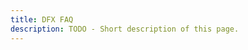 ```yaml
---
title: DFX FAQ
description: TODO - Short description of this page.
---
```


<!-- This page contains the most frequently asked questions about DFX.swiss. Please note that this page is a community page maintained by the community and not by DFX itself.

## General questions

### Will I receive an overview of all transactions, including fees that I have made with the Decentralized Finance Exchange during the year?

Yes, you can get a transaction overview of the DFX Services (staking, buying & selling via fiat and referral rewards).

You can choose between two options on the payment page under transaction history.

- csv format as download (cointracking compatible) and
- API for cointracking (read only API)

Important: Disable pop-up blockers!
[center\|thumb](/File:DFX_API_for_Cointracking.jpg "wikilink")

As soon as the service is available also for OnChain data, that will be
the next milestone. So feel free to follow our project progress on our
[Twitter](https://twitter.com/DFX_Swiss)-Channel.

### Can the above overview of all transactions be used for the tax office?

Yes.

### What are DeFi assets?

DeFi is the abbreviation for "Decentralized Finance." The term is
generally used to describe all applications that offer financial
services based on decentralized blockchain technology. Applications
include decentralized equities or lending. In general, DeFi assets are
all typical financial services of the conventional financial world, such
as stock trading, which can now be carried out in a decentralized
manner, i.e. without a central authority.  The DeFi-Assets, which will
be tradable with us, are assets on the DeFiChain. If you want to have a
detailed overview of the currently tradable DeFi-Assets, please have a
look at the DeFiChain homepage: [DeFiChain
DEX](https://defichain.com/dex/)

### What are DeFi assets? Are additional cryptocurrencies offered?

DeFi assets in our context are all tokens, decentralized shares,
liquidity tokens, etc. that are tradable on DeFichain. Thus, it will be
possible to acquire all these assets through our service directly and
without any detours via bank transfer. DeFi assets and cryptocurrencies
outside of DeFichain will not be offered. Note: Note that this does not
mean liquidity pools such as DFI-BTC but liquidity tokens representing
these pools.

### Is the service available for corporate customers?

Anyone who can make a SEPA bank transfer may use our service. Therefore,
transfers from corporate accounts are also possible.

### How is the infrastructure operated, how is it secured, what redundancies are built in?

The IT infrastructure is operated by a professional provider, regularly
monitored and secured.

### How is the service protected against fraud or deception?

Fraud and deception in the financial sector is summarized as money
laundering. The company is regulated in Switzerland and complies with
all applicable laws. We are therefore obliged to use all information
available to us about the user to detect irregularities or anomalies in
the user's behavior. For example, if someone buys and sells at the same
time.

### Is there already a website?

Yes: [Decentralized Finance Exchange](https://dfx.swiss/)

### Through which platforms and wallets will the service be able to be used?

Payments will be processed via our payment page. To do this, the user
must log in there with their wallet and a signature. We plan to
integrate all wallets, i.e. both the DeFiChain app (full node) and all
mobile wallets (light wallets), into our service.

### Can I contribute to the project?

Yes, visit us on [GitHub](https://github.com/DeFiChange) or contact us
on [Telegram](https://t.me/DFXswiss) if you want to collaborate with us.

### What is the risk of regulatory hurdles preventing implementation?

There is always that risk. We work with the most reputable law firm in
Switzerland to keep this risk as low as possible.

### What is the role of the employees in the team?

As in any small start-up, each team member takes on different roles and
tasks. Currently, our main tasks are development (API, homepage and
payment), the legal work that a business model in DeFi requires, and
marketing. Here you can find more information about our team:
<https://dfx.swiss/en/about/>

### Why is my bank contacting me?

It may well happen that your bank contacts you or has rejected a
transfer to our service. This is to protect the customer, as fraud or
other criminal activities are suspected. In this case, it is advisable
to contact your bank to confirm that you are aware of where you are
transferring the money so that your bank will release the payment.

### My bank does not support weekly payments. What can I do?

Usually, every bank offers a standing order. If this is not possible,
because you tried it for example via app or via online banking, just
contact your bank or consider switching to another bank. In addition,
you can also create 4 different standing orders, each staggered by one
week, so that one standing order is executed each week.

### What does the schedule look like?

Check out our roadmap for a more detailed overview of our milestones and
goals: [Decentralized Finance Exchange
Roadmap](https://dfx.swiss/#roadmap).

### How do I contact our support or get in touch with the Decentralized Finance Exchange?

You can contact our support via our social media channels,
[Twitter](https://twitter.com/DFX_Swiss) and
[Telegram](https://t.me/DFXswiss). You can also contact us via email:
support@dfx.swiss

### What currencies are supported by our service?

We accept CHF and EUR. For transactions exceeding CHF 50,000,
alternative currencies are also accepted by arrangement. Please contact
our support: support@dfx.swiss

### Is our service also available for Cake DeFi or other providers?

Our API interface is open source and freely available to any party. Any
platform can incorporate our service without having to ask us for
permission. All that is required is that they adhere to our standards.
Thus, whether Cake DeFi or other providers will integrate our service is
out of our hands.

### Will other payment systems be offered as well?

Yes, we are already working on integrating as many widely used payment
systems as possible. We consider the introduction of other payment
systems to be essential and therefore want to enable credit card
payments in particular. Apple Pay and Google Pay will also be introduced
in the future. The next payment system that we will integrate alongside
the SEPA payment system will be credit card payments. Take a look at our
[roadmap](https://dfx.swiss/#roadmap) for this as well. With the
accepted CFP, we can now additionally strengthen our efforts and
accelerate the introduction of further payment systems.

### Is DFX regulated?

Yes. The regulation can be checked
[here](https://www.finma.ch/en/authorisation/self-regulatory-organisations-sros/sro-member-search/).
[none\|thumb\|regulation](/File:Regulation.png "wikilink")

## Step-by-Step Instruction

<big>**DFX – Your first steps**</big>

You would like to buy \$DFI and other DefiChain tokens (e.g. dBTC, dETH)
via a simple SEPA bank transfer and have them sent directly into your
wallet? We explain in three steps, how easy it is to make your
traditional bank account “crypto-fit”.

**You are not using DFX smartphone wallet yet?**

**What do you need?**

- Your smartphone
- Paper and pencil
- Your IBAN of your bank account from which you would like to do the
  bank transfer

**STEP 1: Install the app and create a wallet**

Go to your app store (Google or Apple) and install the DFX Swiss app
from DFX AG on your smartphone

[link=<https://apps.apple.com/app/id1582633093>](/File:App_apple.png "wikilink")
[link=<https://play.google.com/store/apps/details?id=com.defichain.app.dfx>](/File:App_google.png "wikilink")

**Open the app and set up your DFX wallet:**

Select "CREATE A NEW WALLET"

[400x400px](/File:01_CREATE_A_NEW_WALLET.jpg "wikilink")

Confirm and show the seed (24 words)

[400x400px](/File:03_show_24_words.jpg "wikilink")

Write down the 24 words manually on a piece of paper. These words MUST
be kept secretly and kept safely!

[400x400px](/File:04_the_24_words_1.jpg "wikilink")

Confirm the selected words to check whether the words have really been
written down

[400x400px](/File:06_words_confirm.jpg "wikilink")

Set also a 6-digit password for your wallet and confirm the password

[400x400px](/File:07_set_amd_confirm_passwords.jpg "wikilink")

**Done**, the wallet is created and ready for use. The network must be
set on "MainNet" (under balances), so that you are connected to the
correct DeFiChain network.

Initially, only DFI (UTXO) and DFI (Token) are displayed in your wallet
overview. As soon as you have made a 1st investment in other DeFiChain
assets (e.g. dBTC or dETH) with DFX, these assets will also be displayed
in the balance overview.

Side note: DST tokens include dBTC, dETH, dLTC, dDOGE, dUSDT, dUSDC.

[400x400px](/File:Dfx_en.png "wikilink")

**STEP 2: Create payment routes for the purchase of \$DFI, et cetera**

To do so, click on "Buy & Sell". A browser window opens and you will be
directed to the following page:
[payment.dfx.swiss](http://payment.dfx.swiss). In future, everything
will be possible natively within the DFX app! Enter the ref code and
agree to the terms and conditions. If you don't have a ref code yet, you
can contact us, either in the DFX Telegram Group -
<https://t.me/DFXswiss> - or via:
[contact@dfx.swiss](http://contact@dfx.swiss). It can occur on Android
devices that the browser window of the payment page does not open. In
this case, you have to go to your DFX Wallet in the Android settings and
change the default browser there, e.g. to Google Chrome.

Once you have opened the payment page, click the red "BUY" button and

[400x400px](/File:Buy1.png "wikilink")

[400x400px](/File:Buy2.png "wikilink")

Select your desired token for the buy route. For each asset or each
coin, you have to create a separate buy route related to different
payment purposes, if you want to purchase the respective asset.

Link the selected buy route with your IBAN

[400x400px](/File:Buy3.png "wikilink")

Enter and save the IBAN of your bank account from which you want to
transfer funds to DFX. You will now receive a payment purpose for the
respective buy route (different for each DeFiChain asset!). Buy routes
can be created and deleted anytime! If a transfer has already been made
with the associated payment purpose, this is stored in our system, even
if the buy route has been deleted afterwards.

[400x400px](/File:Buy4.png "wikilink")

**STEP 3: Your first purchase via SEPA bank transfer**

Open your online banking and transfer funds to the DFX bank account
(bank details below) via a SEPA bank transaction including the payment
purpose of the associated DeFiChain asset. DFX's bank details are:

*Remittent: DFX AG*

*IBAN: CH68 0857 3177 9752 0181 4*

*BIC: MAEBCHZZ*

*Purpose of payment: "Enter the purpose of payment of the associated
DeFiChain asset here"*

*Address: Bahnhofstrasse 7, 6300 Zug, Switzerland*

Lean back and wait for the money arriving at DFX to be processed and
transferred into your DFX smartphone wallet. Furthermore, you can
regularly invest in \$DFI & Co. by setting up a standing order in your
online banking using DCA (Dollar Cost Averaging).

**Please note that only deposits UP TO EUR 900 are KYC-free. For amounts
over EUR 900 you have to go through our full KYC process! Transfers over
900 EUR without completed KYC will be automatically returned!**

Enjoy the DFX service!

### Create second wallet address (e.g. for company accounts)

Create a second wallet address that you can easily manage in parallel
with your first wallet address. This can either be for your company, if
you have already created a private wallet, or for another family member.

Open your wallet and select the "Switch" button in the upper left
corner.

[240px](/File:Second_walletadress-1.jpg "wikilink")

Now select "Create wallet address".

[240px](/File:Second_walletadress-2.jpg "wikilink")

Now you can easily switch back and forth between your two wallets using
the "Switch" button.

[240px](/File:Second_walletadress-3.jpg "wikilink")

Now click the "Buy, Sell & Staking" button on your new wallet address,
which will redirect you to the payment page.

The further steps are identical to the creation of your first wallet.
You can now enter all data individually and independently of your first
wallet address and, for example, verify your company wallet with DFX.

If you want to link the second wallet address to your first one, you can
easily do so by making a purchase on your second wallet address with the
same IBAN that you used to make a purchase on your first wallet address.
This way, the user data of your first address will automatically be
stored at the second address. It is only important that you buy and not
sell and that you do this with the same IBAN that is also stored at your
first address.

## User-relevant questions & KYC process

### Who is authorized to use our service?

The service can be used by anyone who can make a SEPA transfer to
Switzerland, because the company is registered in Switzerland. SEPA is a
European payment system supported by practically all banks in European
countries. However, we plan to add credit cards and other payment
options later. The CFP approved by the Masternodes will help us to
integrate other payment systems faster.

### Up to what limit is the service KYC free?

The service can be used up to CHF 1000 or € 900 per day or CHF 100,000
or € 90,000 per year without any KYC process.

### Is a KYC process still offered? What happens if I want to invest more than 1000 CHF or 900 € per day or if I exceed the annual limit?

Yes, as soon as you exceed the above mentioned limit, a KYC process will
be required. We recommend that our customers first perform a small test
transaction in order to get familar with the service and how it works.
After the first successful transaction, the option of personal
verification (KYC) in the app will be available.

### Does the calendar year or one year from my first transfer count for the annual cap at which one can freely invest KYC?

The calendar year counts. However, it should be noted that bank
transactions are also KYC-free only on weekdays and to a maximum of 1000
CHF or 900 € per day. Therefore, it takes about 140 days anyway (100
transactions in total in 20 weeks; 1 transaction per business day) until
you have used the full transaction volume KYC-free. For example, it is
possible to invest CHF 200,000 KYC-free with one transaction per
business day if this is split evenly over two fiscal years.

### What is AML information?

AML stands for "Anti Money Laundering" and aims to combat money
laundering. Therefore, every financial intermediary is obliged to ensure
the monitoring and compliance with the applicable money laundering laws,
mostly through an AML compliance officer.

### What customer information is provided by the Decentralized Finance Exchange to comply with AML regulations?

We are required to provide the information that a customer leaves
through a transaction to our business account through their IBAN to the
participating banks. Through the IBAN, the associated name and address
of this person becomes visible.

### How or what happens to your data at the Decentralized Finance Exchange?

First, we store a route with your legacy address (your blockchain
address) (Ex. of a route: Legacy address XY exchanges from EUR to DFI).
This makes it possible to run a savings plan through a bank standing
order, so our API can match the information and allocate your money to
your wallet at the end. In addition, all completed transactions are
stored to allow the later creation of tax overviews or a transaction
history.

### Which countries are currently not (yet) able to use the service?

Countries where SEPA transfers are not possible are initially excluded
from our service until credit card payments are integrated.

## Step-by-Step Instruction KYC Process

[800px](/File:KYC_EN.jpg "wikilink")

Do you want to deposit or withdraw more than €900 per day with DFX? Here
we guide you through the identification process (KYC = Know Your
Customer) to increase your limit. There are several steps involved.

First, access your personal DFX.swiss payment page with the DFX Wallet
via "Buy, Sell & Staking".

<u>Attention IOs users</u>: Make sure that you set Safari as your
default browser for the subsequent AutoIdent: [alt=AutoIdent with IOs -
use
Safari\|center\|400x400px](/File:AutoIdent_-_Safari_EN.png "wikilink")

<big>**Step 1: User Data**</big>

[800px](/File:User_Data_priv.jpg "wikilink")

Before you can increase your limit, you have to enter all user data.

<u>Tip</u>: Since you will receive an SMS to your cell phone in the next
steps, please check your cell phone number again. Otherwise you will not
be able to receive SMS. Also check your email address, as this is also
necessary.

<big>**Step 2: Increase limit**</big>

[800px](/File:Limit_up.jpg "wikilink")

After you have entered your personal data on the payment page, you can
increase deposit limit. To do this, click on the red arrow pointing
upwards.

<big>**Step 3: Legitimation**</big>

[800px](/File:Chatbot_en.jpg "wikilink")

Here you will receive a SMS to your mobile phone number stored in your
personal data (1. request code, 2. enter code). After that, the chatbot
of our KYC service provider (KYC Spider) starts on the payment page. The
chatbot guides you through some questions (e.g. how much to invest). At
the end of the chat, you can exit the chatbot.

INFO: Your DFX KYC status is now in process (chatbot).

<big>**Step 4: Online Identification**</big>

[800px](/File:KYC_ENGLISH_PRIV.jpg "wikilink")

After the successful completion of the chatbot, you will be redirected
to the online identification procedure in the same window on the payment
page. There, you have to prove your identity with the help of a legal
identification document.

**Important**: Only passport is accepted. In case you are citizens of
Schengen area an ID cards might work. Social Security Numbers or
driver's licences are not accepted.

INFO: Your DFX KYC status is now in process (online-identification).

Hint: If the process does not start or you want to continue after an
interruption, please click on the red "refresh" arrow.

<big>**Step 5: Video-Ident process**</big>

[800px](/File:Videoident_en.jpg "wikilink")

The last step is a Video-Ident procedure, to which you are redirected
via the red arrow on the payment page. There, a real person verifies
your identity in a video chat. A legal identification document is
required as well again.

HINT: This step may be omitted if the online ident procedure was already
successful (step 3).

INFO: Your DFX KYC status is now in process (video-identification).

<big>**Step 6: Identification competed**</big>

[800px](/File:KYC_ENGLISH_completed.jpg "wikilink")

When the identification is successfully completed, the status is set to:
Verification completed. Additionally, you receive a confirmation email
from DFX, that the verification is completed.

Now everything is o.k., and you don't have to do anything else. It is
only processed internally. Once this process is completed, your deposit
limit jumps to 90'000 EUR.

HINT: Also important, if you are not happy with your deposit limit of
90'000 EUR, just click the "Increase deposit limit" button again and
enter your desired amount. For this, you'll need to provide additional
information where the funds are coming from and upload a document to
prove the origin of the funds.

Thank you for your confidence in DFX. Feel free to contact us with any
further questions and send a message to
[support@dfx.swiss](http://support@dfx.swiss).

## Step-by-step instruction KYC-Process/Onboarding business accounts

[800px](/File:KYC_ENGLISH_B2B_title.jpg "wikilink")

Corporate clients are close to our hearts at DFX, in particular, and in
order to deliver on our promise to fully verify corporate clients within
1 day, the following steps must be taken.

<big>**Step 1: Creating business wallet**</big>

First, the company must create its own DFX Wallet, which is used
exclusively for commercial purposes. To do this, the DFX Swiss app can
be downloaded from the [App
Store](https://apps.apple.com/app/id1582633093) or [Google Play
Store](https://play.google.com/store/apps/details?id=com.defichain.app.dfx).
After the installation [creating the
wallet](/https://defichain-wiki.com/wiki/DFX_FAQ_EN#Step-by-Step_Instruction "wikilink")
you can access our payment page via the 'Buy & Sell' button in the
balances overview in the wallet.

First, access your personal DFX.swiss payment page with the DFX Wallet
via 'Buy, Sell & Staking'.

<u>Attention IOs users</u>: Make sure that you set Safari as your
default browser for the subsequent Auto-Ident:

[alt=AutoIdent with IOs - use
Safari\|center\|400x400px](/File:AutoIdent_-_Safari_EN.png "wikilink")

<big>**Step 2: Filling out user data**</big>

[800px](/File:KYC_ENGLISH_B2B_user_data.jpg "wikilink")

Before the company can be verified, all user data must be entered.
IMPORTANT: The account type has to be a 'Business Account' in the
drop-down menu at the top. In case of a sole proprietorship, 'Sole
Proprietorship' must be selected. In the Personal Information, the data
of an employee or owner of the company who has authority, must be
entered. This must also be confirmed by a document later on (e.g. an
extract from the Commercial Register or the company's Articles of
Association). In the organization section, the company's data must be
entered. Then click on the 'Save' button below to save the data.

<u>Hint</u>: You will receive a SMS to your cell phone, so please
double-check the mobile number again. Otherwise you will not be able to
receive the SMS to start the verification process. Also check your email
address, as this is also necessary.

<big>**Step 3: Starting verification**</big>

After entering the personal data on the payment page, the deposit limit
can be increased by clicking the red arrow that starts the 1st step of
verification. Since a company account needs to be verified and not an
individual, Swiss authorities require documents that confirm the
authority of the verified person and the ownership structure of the
company. These can be an excerpt from the commercial register, a copy of
the company's articles of incorporation or bylaws, for instance which
can be uploaded. Simply click on the red arrow pointing upwards in the
field 'Your limit' in the user data on the payment page.

[400x400px\|center](/File:Upload_en.png "wikilink")

<big>**Step 4: Chatbot questions**</big>

[800px](/File:Chatbot_en.jpg "wikilink")

A SMS is sent here to your mobile phone number stored in the personal
data (1. request, 2. enter). After that, the chatbot of our KYC service
provider (KYC Spider) starts within the payment page. The chatbot will
guide you through some questions (e.g. how much you wish to invest).
Please fill them out truthfully.

The chatbot can be terminated at the end of the chat. INFO: The DFX KYC
status is now in process (chatbot).

<big>**Step 5: Online identification**</big>

[800px](/File:KYC_ENGLISH_PRIV.jpg "wikilink")

After the successful completion of the chatbot, you will be redirected
to the online identification procedure in the same window on the payment
page. The Online-Ident procedure, in which you prove your identity with
the help of a legal identification document. Only passports and, if
applicable, identity cards (ID) are accepted in the Schengen area. INFO:
The DFX KYC status is now in process (online-identification).

<u>Hint</u>: If the verification is interrupted, the verification can be
resumed at the same point in the process by clicking the round arrow in
the user data in the 'Your Limit' field on the payment page.

<big>**Step 6: Video identification**</big>

[800px](/File:Videoident_en.jpg "wikilink")

The last step is a Video-Ident procedure. The video-ident procedure is
only started if the online-ident procedure was not sufficient. The
Video-Ident procedure can also be accessed via the round arrow in the
user data. A real person verifies the identity in a video chat there. A
legal identification document (passport or ID card) is also required for
this step. NOTE: This step may be omitted if the Online-Ident procedure
has already been successful (step 5). This may occur in some cases, e.g.
if the identification document has not been clearly photographed.

INFO: The DFX KYC status is now in process (video identification).

<big>**Step 7: Identification completed**</big>

[800px](/File:KYC_ENGLISH_completed.jpg "wikilink")

If the verification is completed, the KYC status on the payment page
will be changed to 'Verification completed'. Furthermore, you'll receive
a confirmation mail. The business is now permitted to trade up to 90'000
EUR per year (deposit limit). To further increase the deposit limit, you
can increase the limit by clicking the red arrow in the user data. After
that, you'll enter the desired deposit limit and you are are required to
provide further information regarding the origin of the funds and upload
documents to prove it.

Many thanks for your trust in DFX.

For any further questions or inquiries, please don't hesitate to contact
[business@dfx.swiss](http://business@dfx.swiss) .

## Decentralized stocks

### What are liquidity tokens, decentralized shares, etc.?

Check out the [Crypto
Explained](https://www.youtube.com/channel/UCEUuJuxZUb9sC9r2Xj-7UAw/featured?app=desktop)
YouTube channel for answers to these and many more relevant questions.

### Why does decentralized equity always have to be backed by double the value in DFI?

With synthetic, or artificial, products, it is important that a value is
not created out of thin air. Therefore, even with decentralized shares
on the DeFiChain, the value of the share is always deposited in DFI. Due
to the fact that these reflect the price feed of the real shares listed
on the stock exchange, extreme fluctuations can occur. We have seen this
for example with the short squeeze of Tesla (August 2020) or with the
David vs. Goliath battle of AMC Entertainment or GameStop. To ensure
that the shares are covered by value in DFI even during these extremely
rising prices, double the value of the share is always deposited. At the
same time, of course, the DFI price can fluctuate just as much.

### Who deposits the collateral behind the synthetic decentralized shares?

Every participant on the DeFiChain can deposit collateral and thus
create decentralized securities. The deposited collateral is locked on
the blockchain, making it redeemable by the token owner at any time. The
Decentralized Finance Exchange does not create its own securities, but
merely buys them on the liquid market via DeFiChain's Decentralized
Exchange (DEX).

### Where does the price for the respective share come from when the exchanges are closed?

The price is determined on the DEX by supply and demand. Suspension of
trading is always a distortion of the market, if there is no trading at
night or on holidays, there is still a supply and demand, but at that
time it is not reflected in the price. Free trading is possible on DEX
and therefore the true market price is reflected at all times. To
illustrate, if GameStop had not suspended trading in 2021, the price
would have continued to rise. However, people willing to buy no longer
had the opportunity to do so, and so the price could only fall. This
distortion of the market or suspension of trading in individual shares
would not and cannot occur on the DEX.

## Purchase process: FIAT -\> DeFiChain Assets

### How can I transfer fiat money to Decentralized Finance Exchange?

You make a transfer to invest in a DeFi asset. To do this you can use
our [payment page](https://payment.dfx.swiss/login). On this page you
will be guided through the process by defining an order to us. If
necessary you can use a referral code of a friend and on the first
transaction you will also get your own referral code to also get your
passive income through referrals. At the end of the process, you will
then need to make your desired amount via bank transfer to the IBAN
provided there. You can find detailed step by step instructions for the
purchase here: [step by step
instructions](https://defichain-wiki.com/wiki/DFX_FAQ_EN#Step-by-Step_Instruction).

### What is the purchase process once I make my transfer to Decentralized Finance Exchange?

We collect the incoming buy orders and execute them 1x a day in the
beginning, more often as the buy volume increases. Thus, we exchange the
customer funds closed as a total amount in BTC and transfer them to
DeFiChain Wallet. There, the DEX is used to exchange into the different
assets and finally these assets are transferred to the individual wallet
addresses of the customers/clients.

### How do I set up a split of the investment in the different assets if I make deposits via a standing order with my house bank?

Once you have made an investment in a certain asset, you can create a
savings plan on this asset by repeated transfers (standing order) with
the correct purpose. As soon as you want to save on new assets, you
simply repeat the process for that asset and then set up a standing
order with your bank again.

### Will the purchased assets be transferred directly/automatically to my DefiChain address?

Once they are purchased from us, they will be directly and automatically
transferred from us to your DeFiChain Wallet address, yes.

### Can this service be integrated directly into my DeFi wallet (another redundant wallet if necessary) so that the transaction is from my bank account to my own wallet?

The plan is to integrate the service as a possible payment provider at
the different wallets (Light wallet, Mobile wallet, DeFiChain wallet/app
as well as other wallets in the future). However, this does not mean
that the transfer will go directly to your wallet, because we need to
exchange the fiat money into your desired asset first, and then send it
to your wallet. So, as with any service provider, you have to trust the
service provider during the time of service provision. Advantage, after
that you are in full control of your DeFi assets.

### Where do you get the DFI liquidity from?

We don't need liquidity, as we directly buy the assets using the money
provided by the clients. We exchange fiat money first into Bitcoin, then
into DFI or the respective assets available on DeFiChain. After the
trade is completed, the assets are transferred to your wallet address.

### What exchange rate is used for the purchase?

We can only guarantee the exchange rate we get at the moment we make the
transfer. This will always be as soon as possible after your deposit,
and always within one business day of receiving the funds. This gives
you sometimes an advantage (at lower rates) and sometimes a disadvantage
(at higher rates), but if you have a savings plan running, the
fluctuations due to regular execution are negligible. We pass the
received exchange rate 1 to 1 to you plus the fees.

### When will I see my assets in my wallet?

As soon as we have exchanged your funds, we directly make the
transaction to your wallet. The time when you see them in the wallet
depends primarily on the blockchain. Once the transaction is recorded in
the blockchain, you will be notified and provided with the transaction
hash and block number.

### Why does my bank charge fees for SEPA transactions to Switzerland?

SEPA is a payment network in which transactions can be processed free of
charge. A few banks do not adhere to this agreement and still charge
fees for SEPA transactions to Switzerland. This is extremely customer
unfriendly and we recommend the affected persons to close the bank
account at such a bank in protest. Alternatively, it is also possible to
transfer the money first to a normal bank and then to DFX. With banks
like Revolut, for example, transactions usually work very reliably.

Known customer-unfriendly banks that charge extra fees for foreign
transactions:

- Bank Austria

### Are real-time transactions supported?

Yes, SEPA Instant purchases can be made. Processing takes a few minutes.

You want to BUY DeFiChain assets and have them in your wallet
IMMEDIATELY? No problem. With the new SEPA Instant Integration at DFX
you have everything in your wallet in a few minutes after sending the
transfer. 24 hours a day, 7 days a week, 365 days a year

**How does it work?**

Easy! Use your existing purchase routes, or create a new purchase route
and send your transfer with the reference to the DFX SEPA
instant-enabled bank account.

**Where can I find the bank details for the instant?**

Just click on Buy & Staking in the app and scroll to the bottom. Please
note that you can only use this service if your bank offers SEPA instant
transfers

The procedure is very simple and user-friendly:

- Instead of the existing IBAN: CH68...
- simply use the new IBAN: LU11 6060 0020 0000 5040.
- BIC: OLKILUL1
- Same purpose from your purchase route (hashcode).

[Here](https://docs.google.com/spreadsheets/d/1mnq_54_5TGNyRbL9omEffuSuIaDjM7wjZj4COIcjuwo/edit#gid=0)
is a list (Google Sheet) of all banks known to DFX (with no guarantee)
as to whether they support SEPA instant in principle.

**Can my bank account transfer in real time?**

Are you unsure whether your bank offers SEPA instant transfers?

You can check it via the following link:
\<[click](https://www.ibancalculator.com/iban_validieren.html)\> .

FYI: Banks in Switzerland hardly offer SEPA Instant.

## Sales process: DeFiChain Assets -\> FIAT

### Who buys the Reward DFI that you pay out in FIAT?

Reward DFI are the DFI that someone gets from
Staking/Masternode/Liquidity Mining and exchanges directly into FIAT
through our service. We exchange the DFI into dBTC through the DEX
first. From there, these are given into the DEX pool. Buyers are thus
the people who either do arbitrage after we exchange a larger amount, or
those who exchange into DFI via DEX at that time.

### What is the process if I want to sell e.g. DFI in the amount of 100.000€ in Fiat?

You log in to our payment website to see in the dashboard what amounts
you are allowed to transfer per day. Without KYC process, the maximum
transaction per day is 1000 CHF or 900€. If you want to exchange a
larger amount at once, click on "Increase Limits" and you will be
redirected to a full KYC process, which basically works the same as on
all other crypto exchanges. After successfully completing the KYC
process, the dashboard display will change and you will be able to
execute transactions within higher limits. The selling process is the
same as any other sum. You transfer the asset to the Decentralized
Finance Exchange via a blockchain transaction and then get paid the EUR
amount to your deposited bank account fully automatically. If there are
any queries from the bank due to the high sums, the Decentralized
Finance Exchange team will be happy to provide advice. For sums over
50.000€ the consultation can also be done before the execution of the
trade. For this you are welcome to contact the support:
support@dfx.swiss

### Where does the liquidity come from for sales with larger sums, e.g. over 100,000€?

The necessary liquidity for exchanges in Bitcoin is covered by the DEX
of DeFiChain and the liquidity to exchange from Bitcoin to Euro is
guaranteed by centralized crypto exchanges we cooperate with.

### Where can I see the exchange rates?

Transparency is very important to us. From there, the respective
exchange rate will be viewable. There will also be an overview where you
can see all your transactions, including the corresponding exchange
rates.

As the DEX is relevant for the transactions, have a look on DEX in
[Defiscan.live](https://defiscan.live/dex) or also on [Defichain
Analytics](https://www.defichain-analytics.com/).

### Which banks are accepted for sales at DFX?

Due to banking regulations, we only accept bank accounts from the
following jurisdictions for sales made through DFX:

[400px\|center](/File:Banken_Land.png "wikilink")

## Sales process at DFX Step-by-Step

##### Step 1: Open your payment page

In the App select \<Buy & Sell\>. Confirm with your personal PIN. You
will be forwarded and logged in automatically to your personal DFX
payment page.

##### Step 2: Create your Selling Route

[400x400px\|alt=DFX Payement Page\|center\|DFX Payement Page - select
`<sell>`](/File:DFX_Payment_page.jpg "wikilink") On the payment page
select `<Sell>` and push that button. Ensure that you allow pop-ups in
your browser for DFX. In case you have no user data filled, you have to
complete all data. This is required that DFX can transfer FIAT to your
bank account.

[400x400px\|center](/File:Sell2_en.png "wikilink")

In case you have already everything filled a pop up opens for the new
selling route

[400x400px\|center](/File:Sell3_en.png "wikilink")

Select the FIAT currency you like to receive. Currently, CHF and EUR are
available. Other currencies are still in progress.

Enter the IBAN of your account where you like to receive your FIAT
money.

Klick on `<save>`

Now, a selling route only for you is defined. You have to the pair
`<IBAN-Fiat currency>` now in this route a dedicated DefiChain deposit
address.

[400x400px\|center](/File:Sell6_en.png "wikilink")

As soon as this address receives any \$DFI, the selling process is
automatically triggered. By clicking on the created selling route again,
all details of the route are displayed:

[400x400px\|center](/File:Sell5_en.png "wikilink")

You can also click the 'COPY DEPOSIT ADDRESS' button to copy it to the
cache.

##### Step 3. Sell \$DFI

Send only \$DFI from any DefiChain address only \$DFI the the deposit
address Use best DEX info on price estimates ahead of sending the \$DFI.
Paste the deposit address in the field of recipient address, when you
send the amount of DFI that you want to sell:

[400x400px\|center](/File:SendDFI_en.png "wikilink")

As soon as the \$DFI are on your deposit address, the selling process is
started.

Within this selling process you receive 3 confirmation emails.

1.  Confirmation that we have received you funds on your deposit address
2.  Confirmation that we have sold are sold your funds on the DEX
3.  Confirmation that your money has left the DFX bank account

**Please note that only sales UP TO 900 EUR are KYC free. For amounts
over 900 EUR you have to go through our full KYC process! DFI
transactions over 900 EUR without completed KYC will not be processed!**

## Staking at DFX

### General information about Staking and step-by-step instructions. See [here](https://defichain-wiki.com/wiki/DFI_Staking_at_DFX)

You must have completed KYC to participate in DFX Staking. DFX Staking
runs in batches. The batches are individual for four weeks each. A
minimum investment of 100 DFI applies to each staking route. No fees for
your individual first month, 12.5% fee on your rewards starting your 2nd
month rewards are paid out daily at 10am CET.

Click on the staking button on the payment page.

[400px\|linkt=<https://defichain-wiki.com/wiki/File:ButtonStaking.png>](/File:ButtonStaking.png "wikilink")

Decide your investment strategy for the rewards to be obtained ...

[400px\|link=<https://defichain-wiki.com/wiki/File:ButtonStaking.png>](/File:RewardsE.png "wikilink")

... and how you want to proceed with your existing investment capital.

For both the rewards and the ongoing investment you can decide whether
to reinvest, post to the wallet or pay out at the end of the batch.

[400px\|link=<https://defichain-wiki.com/wiki/File:Reinvest-wallet-bankaccount.png>](/File:Reinvest-wallet-bankaccount.png "wikilink")

If you have already created a payout address, you will find it in the
dropdown. Otherwise you have the possibility to enter your bank
information here.

[400px\|link=<https://defichain-wiki.com/wiki/File:Sellingroute.png>](/File:Sellingroute.png "wikilink")

Send DeFiChain assets of your choice (DFI, dBTC, ... ) worth at least
100 DFI to your staking address. You can edit your staking route at any
time.

[400px\|link=<https://defichain-wiki.com/wiki/File:Routedetails.png>](/File:Routedetails.png "wikilink")

Staking reward payout settings can be changed anytime. ATTENTION: Change
of reward payout settings will be active only in the new batch after the
current batch expires after 28 days. Reward payout settings of the
current batch must be selected correctly when creating the staking
route.

## OpenSource data

### Where can you find your open source code?

Feel free to check out our [GitHub](https://github.com/DeFiChange) Repo.

### What software do you develop and is it really all open source?

We have several areas.

1.  Website
2.  Backend infrastructure of the Decentralized Finance Exchange
3.  API between the Exchange and the user software
4.  User Software

The website is open source under a Creative Commons CC BY-SA 4.0
license. The backend of the Decentralized Finance Exchange cannot be
easily published for security reasons and therefore remains the property
of the company. The API and user software is developed under MIT license
and published on [GitHub](https://github.com/DeFiChange).

## Fees

### What happens to the fees if the user does not use a reflink?

The money goes into a separate account and the revenue from the fees is
used exclusively for marketing, such as Facebook Ads.

### What are the purchase fees with you?

The fees for purchases via DFX are staggered as follows and depend on
whether a referral code or link is used.

|                  | Fee without referral | Earnings ref-code provider | Fee ref-code receiver/customer | Discount ref-code receiver | DFX earnings | Transaction volume |
|------------------|----------------------|----------------------------|--------------------------------|----------------------------|--------------|--------------------|
| Referral-stage 1 | 2.90%                | 0.10%                      | 2.00%                          | 0.90%                      | 1.90%        | \<5000 EUR         |
| Referral-stage 2 | 2.90%                | 0.25%                      | 2.15%                          | 0.75%                      | 1.90%        | \<5000 EUR         |
| Referral-stage 3 | 2.90%                | 0.50%                      | 2.40%                          | 0.50%                      | 1.90%        | \<5000 EUR         |
| Referral-stage 1 | 2.65%                | 0.10%                      | 1.75%                          | 0.90%                      | 1.65%        | 5000 - 50'000 EUR  |
| Referral-stage 2 | 2.65%                | 0.25%                      | 1.90%                          | 0.75%                      | 1.65%        | 5000 - 50'000 EUR  |
| Referral-stage 3 | 2.65%                | 0.50%                      | 2.15%                          | 0.50%                      | 1.65%        | 5000 - 50'000 EUR  |
| Referral-stage 1 | 2.40%                | 0.10%                      | 1.50%                          | 0.90%                      | 1.40%        | \>50'000 EUR       |
| Referral-stage 2 | 2.40%                | 0.25%                      | 1.65%                          | 0.75%                      | 1.40%        | \>50'000 EUR       |
| Referral-stage 3 | 2.40%                | 0.50%                      | 1.90%                          | 0.50%                      | 1.40%        | \>50'000 EUR       |
| Referral-stage 1 | 2.30%                | 0.10%                      | 1.40%                          | 0.90%                      | 1.30%        | \>100'000 EUR      |
| Referral-stage 2 | 2.30%                | 0.25%                      | 1.55%                          | 0.75%                      | 1.30%        | \>100'000 EUR      |
| Referral-stage 3 | 2.30%                | 0.50%                      | 1.80%                          | 0.50%                      | 1.30%        | \>100'000 EUR      |

Fee structure incl. referrals for retail investors

|                  | Fee without referral | Earnings ref-code provider | Fee ref-code receiver/client | Discount ref-code receiver | DFX earnings | Transaction volume |
|------------------|----------------------|----------------------------|------------------------------|----------------------------|--------------|--------------------|
| Referral-stage 1 | 2.90%                | 0.10%                      | 2.00%                        | 0.90%                      | 1.90%        | 0 - 100'000 EUR    |
| Referral-stage 2 | 2.90%                | 0.25%                      | 2.15%                        | 0.75%                      | 1.90%        | 0 - 100'000 EUR    |
| Referral-stage 3 | 2.90%                | 0.50%                      | 2.40%                        | 0.50%                      | 1.90%        | 0 - 100'000 EUR    |

Fee structure incl. referrals for corporate clients

|                                             | Fees     |
|---------------------------------------------|----------|
| DEX Swap Fees for dUSDT, dUSDC, dBTC, \$DFI | 0,0%     |
| DEX Swap Fees for dUSD                      | 0,8%     |
| DEX Swap Fees for dETH, dLTC, dDOGE         | 0,6%     |
| DEX Swap Fees for any other dToken          | 0,9%     |
| Exchange rate fees for EUR transactions     | 0.0%     |
| Exchange rate fees for non-EUR transactions | 1.0%     |
| TOTAL                                       | 0 - 1.9% |

Additional fees

A detailed overview of our fee structure can be found in our terms and
conditions: <https://dfx.swiss/en/terms/> .

### What are your selling fees?

|                                             | Fees        |
|---------------------------------------------|-------------|
| DFX AG                                      | 2.9%        |
| DEX Swap fees for \$DFI                     | 0.0%        |
| DEX Swap Fees for dUSD                      | 0.5%        |
| DEX Swap Fees for any other Coin            | 0.3%        |
| DEX Swap Fees for dETH, dLTC, dDOGE         | 0.6%        |
| DEX Swap Fees for any other dToken          | 0,9%        |
| Exchange rate fees for EUR transactions     | 0.0%        |
| Exchange rate fees for non-EUR transactions | 1.0%        |
| TOTAL                                       | 2.9% - 4.3% |

Sales fees

A detailed overview of our fee structure can be found in our terms and
conditions: <https://dfx.swiss/en/terms/> .

## Questions regarding the CFP (Community Fund Proposal)

### What happens when someone washtrades to generate the CFP distribution?

All trades made by our company will be publicly viewable and trackable
on the blockchain at the outset. Wash trading can be quickly identified
and will not be counted by us as real trading.

### Why don't we take outside funders into the project or borrow the money from the bank instead of a CFP?

External financiers usually see crypto companies as a money pit, but
therefore always want to earn the maximum from it. Since we ourselves
are deeply convinced of DeFichain and its success, we want to primarily
make the project grow for the long-term benefit of all. We want to avoid
this conflict of interest. Additionally, support from the CFP makes
extreme sense when the entire community can exchange from fiat to DFI
for 1% fees with no effort.

### What is meant in the CFP by "The backend of the Crypto Exchange cannot simply be published like this for security reasons and therefore remains the property of the company"?

Software that is developed for user interaction is always open source
and freely available. This ensures that the idea can be copied by
someone else at any time and that security vulnerabilities can be
identified for users. The company also owns software that is used
exclusively for internal processing such as monitoring transactions for
specific irregularities. This software does not interact with the user
and is not made public. However, we are looking into alternatives in
order to be able to use more open source software internally from the
beginning.

### Where can I find support? How do I contact Decentralized Finance Exchange?

You can always contact us with any questions via our
[Telegram](https://t.me/DFXswiss) group. Additionally, a wiki for
improvement suggestions is planned, we will keep you updated on this in
the Telegram group and on [Twitter](https://twitter.com/DFX_Swiss).

### What is tradable via Decentralized Finance Exchange?

All liquid assets and tokens implemented on the DeFi chain will be
tradable. Our team is working as hard as possible to integrate new
potential assets into our service as soon as possible. You can find an
overview
[here](https://defichain-wiki.com/wiki/Decentralized_Finance_Exchange#Welche_DeFi-Assets_sind_handelbar_bzw._.C3.BCber_die_Decentralized_Finance_Exchange_erwerbbar.3F).

### What products are currently part of the Decentralized Finance Exchange family?

Everything that is currently tradable on DEX.

### What is our vision?

Check out ["About us"](https://dfx.swiss/en/about/) on our website.

### Are there any limits? Deposit/withdrawal, maximum possible investment in an asset?

As long as the client has gone through a regular Know your Customer
(KYC) process, there is no limit on transactions. If you have not done a
KYC so far and the withdrawal amount exceeds the daily limit of 900 € or
1000 Swiss Francs, you will automatically be asked to go through a KYC.

### How much money and time has already been invested in the project?

On the development side, we have a whole team that sacrifices many hours
of their free time to develop the software. People who don't do things
for money, but work hard for hours out of love and conviction to realize
our vision. With the CFP accepted, we now have the certainty that we can
access funds from the DeFiChain Community Fund IF we settle a purchase
volume of 100000 DFI through the Decentralized Finance Exchange in the
1st stage. Unfortunately, we cannot give exact details about the costs,
but we can reveal that we are working with the most reputable Blockchain
law firm in Switzerland, with an hourly rate of 600 CHF per lawyer. The
costs incurred to date for legal advice, registration of a Swiss AG,
etc. already amount to a six-figure sum and are being pre-financed by
us.

## DeFi & DeFiChain

### What is DeFi?

DeFi is an acronym for Decentralized Finance. DeFi describes the
possibility of financial applications (lending, stock trading, etc.) not
being carried out by a trusted 3rd party, but instead using blockchain
technology. Hereby, all people around the world get access to financial
services without being exposed to a third party risk due to
decentralization.

### What DeFi services are available?

Basically anything that a centralized bank or financial service provider
offers can be decentralized. Probably the best known and most common
service is the issuance of money, see Bitcoin for example. Other
applications include investment and lending, and many more.

### What is a blockchain for DeFi?

DeFi services are built on blockchain technology. A DeFi blockchain was
created precisely for these DeFi services, with emphasis on optimal
infrastructure for speed , access, security, etc.

### What is DFI?

DFI is the native token of the DeFiChain blockchain, comparable to Ether
on the Ethereum blockchain. It is required to execute transactions and
smart contracts. In addition, transaction fees are calculated in DFI and
DFI is used for management (governance).

### What is the DeFiChain app/wallet?

The DeFiChain Wallet or App is the wallet developed by the DeFiChain
Foundation and used to interact with the DeFiChain Blockchain. It is a
soft wallet and is a safe place to store your DeFiChain assets because
the user has full control over their wallet by holding the Private Key
to the wallet. Furthermore, this wallet is a full node for security
reasons, which means that the blockchain must always be fully
synchronized and thus downloaded in order to use the wallet or make
transactions. More information about DeFichain and the wallet can be
found [here](https://defichain.com/). In addition, it is necessary to
have such a wallet set up in order to use our service. Besides the
wallet/app of the DeFiChain Foundation, there will be other wallets with
which our service can be used.

### Where can I learn more about the DeFi blockchain and DFI?

You can learn more about DeFi blockchain and DFI on their [official
website](https://defichain.com/). You can find more information on: 
[DeFiChain Explained](https://defichain-explained.com/) and Santiago
Sabater's YouTube channel
[CryptoExplained](https://www.youtube.com/channel/UCEUuJuxZUb9sC9r2Xj-7UAw).

### What are the DFI network fees?

0.2 DFI maximum currently per transaction. You can find more detailed
information at the community project [DeFiChain
Analytics](https://www.defichain-analytics.com/) by Daniel Zirkel:

### How do I start investing in DeFi assets?

The start is very easy via the [Decentralized Finance
Exchange](https://dfx.swiss/). You can find more information
[here](https://dfx.swiss/#explain).

### What makes Decentralized Finance Exchange unique?

The Decentralized Finance Exchange stands for simplicity and great
usability, so you can easily join the DeFiChain ecosystem and invest in
DeFi assets on DeFiChain. Thereby, it is unique that you as a user don't
have to go through any KYC process\* and you can make non-stop (24/7)
investments with us or there are no trading hours as with usual
exchanges. It should also be noted that you are in full control of your
assets at all times, as we do not manage client funds (non-custodial)
and you store your assets in your own wallet.

\*Note that a KYC process is required if the daily cash inflow exceeds
1000 CHF or 900 Euros. The annual limit above which KYC is required is
100,000 CHF or 90,000 euros. See also questions/answers on the
[User-relevant questions & KYC
process](https://defichain-wiki.com/index.php?title=Decentralized_Finance_Exchange#Nutzer-relevante_Fragen_.26_KYC-Prozess)
section.

### Which DeFi assets are tradable or purchasable via the Decentralized Finance Exchange?

Here you can see a screenshot from our [payment
page](https://payment.dfx.swiss/login) where you can place buy orders.
All assets shown there are tradable. [center\|thumb\|Buying process on
the Decentralized Finance Exchange - Asset
selection](/File:Bildschirmfoto_2021-07-24_um_10.23.42.png "wikilink")

## Referral-Program

### Do you have an affiliate program?

Yes, we do and you can build additional passive income through your
affiliate/referral link.

### How does it work?

1.  Share your referral code with other people
2.  They will pay 0.5% less transaction fees (2.5% instead of 3%)
3.  You passively generate 0.5% on all investments of the people who use
    your referral code

Example: So you earn 5€ per 1000€ investment

1.  Your rewards will be paid directly to your wallet at the end of each
    week.

! Please note that you can't enter your own ref-code because this is a
referral program.

### How does the referral program work?

When you make your first transaction through us or when you complete
your first savings plan, you will be assigned a referral link. If you
forward this link and it is used in a transaction execution by investing
in one of our offered DeFi assets, you will be paid 0.5% of the
transaction volume on a weekly basis.

### How do I use a referral link?

In the payment process on our Payments page there is the referral
link/code input field.

### What happens if my friend forgets to enter his/her referral link/code? Can I still get a referral bonus?

Unfortunately, no. However, if it is a savings plan, he or she can
include your referral code in the next standing order for a savings plan
in the reason for use to get a bonus.

### Is there a limit to the number of referrals for which I can receive a bonus?

No, we want you to convince as many friends as possible to use our
service. Both sides benefit from the referral program:

1.  Your friend saves 0.5% of the transaction fees on the purchase
    volume of DeFi assets
2.  You receive this 0.5% of transaction fees as a bonus when your
    referral code is used.

### Is there a limit to the referral bonus payout?

Yes. In summary, our referral program pays users 0.5% on the purchase
volume that has been purchased through the user's referral link by a new
user. The referral program has an upper limit of 100'000 CHF purchase
volume per user or the equivalent in any other offered currency. This
means that the referral program is only valid up to a total referral
bonus of 500 CHF per user: 100000 CHF \* 0.5% = 500 CHF. If the purchase
volume of a user exceeds 100000 CHF, which was transacted over this
Referral left, no more bonus is paid out. The number of users recruited
through referral links is unlimited. Furthermore, the referral program
can be changed or terminated at any time without giving reasons. There
is no right to continuous referral bonus payments in case of termination
of the referral program.

### How much do I earn with the referral program?

As soon as your Ref-Code is used, it will be noted in our system with
the respective trading volume. At the end of the week you will receive
0.5% of the trading volume generated by your Ref-Code in DFI paid out to
your wallet.

### What happens to the 0.5% in fees if no ref-link was used?

The 0.5% in fees goes into the marketing budget to get even more
exposure and capital into the DeFichain ecosystem.

### When do I get paid the bonuses from the referral program and how?

Weekly 0.5% of the trading volume transferred via your referral code is
paid out to your wallet in DFI.

## Privacy, Security & Legal

### Can I use the service anonymously?

No! We use your name and address from your bank transaction, as we are
legally required to do so as a Swiss corporation and must comply with
AML (Anti-Money-Laundering) Regulation. However, up to 1000 CHF trading
volume per day, no KYC (Know-your-Customer) process is required, your
SEPA bank details are sufficient for trading DeFi assets.

### Is your service even legal? How can you offer your services to a customer without the customer having to verify himself?

The customer makes a bank transfer and since he is verified with the
bank, we can do without the verification. This procedure is not possible
in Germany, but our head office is in Switzerland and as long as the
Swiss AML laws are followed, business can be done without registration
or verification of customers. Moreover, it is a common business model in
Switzerland: [see Relai](https://relai.ch/). So in conclusion, YES our
service is legal.

### How transparent is the Decentralized Finance Exchange?

Transparency is very important to us. We publish as much information
about our trades as possible to be able to build trust, but at the same
time we must always preserve the privacy of our users.

### Will customer data be sold?

No, we will never do that because we value our customers and respect
their privacy.

### Will client data be transferred to our partners?

Yes. In order to get started as quickly as possible, we have chosen to
work with existing professional providers. This will save us a lot of
time in the start-up phase and allow us to move forward faster. In the
future we will check if these services can also be provided in-house.

### Have you ever lost client money?

No, we do not store client funds (non-custodial). The assets are stored
on the customer's wallet, to which only the customer has access using
his private key.

### Is there any kind of insurance for lost funds?

There is no insurance, because we do not hold any funds of our clients
(non-custodial). We are only responsible for forwarding the acquired
DeFi assets to your wallet. Since this is an operational activity, as of
today there are also no insurance providers that cover such a service.
If you are worried about your assets, you can split the investment to
minimize the risk, for example by transferring 10 x 100 EUR instead of
1,000 EUR. This way you can make sure that our service really works with
small investment amounts.

### Does Decentralized Finance Exchange have any access to my assets?

During the buying and selling process we have responsibility over your
funds to exchange them on your behalf. Before and after we have no
access to your assets, because your assets are kept exclusively in your
wallet, to which we have no access, because only you know your private
key! -->
